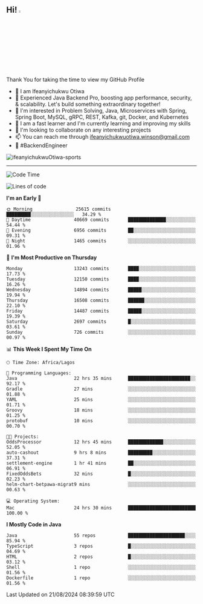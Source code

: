 <!-- BLOG-POST-LIST:START --><!-- BLOG-POST-LIST:END -->

## Hi! <img src="https://media.giphy.com/media/hvRJCLFzcasrR4ia7z/giphy.gif" width="4%"> 

Thank You for taking the time to view my GitHub Profile

- 👋 I am Ifeanyichukwu Otiwa
- 🚀 Experienced Java Backend Pro, boosting app performance, security, & scalability. Let's build something extraordinary together!
- 👀 I'm interested in Problem Solving, Java, Microservices with Spring, Spring Boot, MySQL, gRPC, REST, Kafka, git, Docker, and Kubernetes
- 🌱 I am a fast learner and I'm currently learning and improving my skills
- 💞️ I'm looking to collaborate on any interesting projects
- 📫 You can reach me through ifeanyichukwuotiwa.winson@gmail.com
- 🚀 #BackendEngineer

<p align="left" marginTop="10px"> <img src="https://komarev.com/ghpvc/?username=ifeanyichukwuOtiwa-sports&label=Profile%20views&color=0e75b6&style=for-the-badge" alt="ifeanyichukwuOtiwa-sports" /> </p>

***

<!--START_SECTION:waka-->
![Code Time](http://img.shields.io/badge/Code%20Time-2%2C809%20hrs%2047%20mins-blue)

![Lines of code](https://img.shields.io/badge/From%20Hello%20World%20I%27ve%20Written-17.9%20million%20lines%20of%20code-blue)

**I'm an Early 🐤** 

```text
🌞 Morning                25615 commits       █████████░░░░░░░░░░░░░░░░   34.29 % 
🌆 Daytime                40669 commits       ██████████████░░░░░░░░░░░   54.44 % 
🌃 Evening                6956 commits        ██░░░░░░░░░░░░░░░░░░░░░░░   09.31 % 
🌙 Night                  1465 commits        ░░░░░░░░░░░░░░░░░░░░░░░░░   01.96 % 
```
📅 **I'm Most Productive on Thursday** 

```text
Monday                   13243 commits       ████░░░░░░░░░░░░░░░░░░░░░   17.73 % 
Tuesday                  12150 commits       ████░░░░░░░░░░░░░░░░░░░░░   16.26 % 
Wednesday                14894 commits       █████░░░░░░░░░░░░░░░░░░░░   19.94 % 
Thursday                 16508 commits       ██████░░░░░░░░░░░░░░░░░░░   22.10 % 
Friday                   14487 commits       █████░░░░░░░░░░░░░░░░░░░░   19.39 % 
Saturday                 2697 commits        █░░░░░░░░░░░░░░░░░░░░░░░░   03.61 % 
Sunday                   726 commits         ░░░░░░░░░░░░░░░░░░░░░░░░░   00.97 % 
```


📊 **This Week I Spent My Time On** 

```text
🕑︎ Time Zone: Africa/Lagos

💬 Programming Languages: 
Java                     22 hrs 35 mins      ███████████████████████░░   92.17 % 
Gradle                   27 mins             ░░░░░░░░░░░░░░░░░░░░░░░░░   01.88 % 
YAML                     25 mins             ░░░░░░░░░░░░░░░░░░░░░░░░░   01.71 % 
Groovy                   18 mins             ░░░░░░░░░░░░░░░░░░░░░░░░░   01.25 % 
protobuf                 10 mins             ░░░░░░░░░░░░░░░░░░░░░░░░░   00.70 % 

🐱‍💻 Projects: 
OddsProcessor            12 hrs 45 mins      █████████████░░░░░░░░░░░░   52.05 % 
auto-cashout             9 hrs 8 mins        █████████░░░░░░░░░░░░░░░░   37.31 % 
settlement-engine        1 hr 41 mins        ██░░░░░░░░░░░░░░░░░░░░░░░   06.91 % 
FixedOddsBets            32 mins             █░░░░░░░░░░░░░░░░░░░░░░░░   02.23 % 
helm-chart-betpawa-migrat9 mins              ░░░░░░░░░░░░░░░░░░░░░░░░░   00.63 % 

💻 Operating System: 
Mac                      24 hrs 30 mins      █████████████████████████   100.00 % 
```

**I Mostly Code in Java** 

```text
Java                     55 repos            █████████████████████░░░░   85.94 % 
TypeScript               3 repos             █░░░░░░░░░░░░░░░░░░░░░░░░   04.69 % 
HTML                     2 repos             █░░░░░░░░░░░░░░░░░░░░░░░░   03.12 % 
Shell                    1 repo              ░░░░░░░░░░░░░░░░░░░░░░░░░   01.56 % 
Dockerfile               1 repo              ░░░░░░░░░░░░░░░░░░░░░░░░░   01.56 % 
```




 Last Updated on 21/08/2024 08:39:59 UTC
<!--END_SECTION:waka-->

<!--
<p align="center">
![trophy](https://github-profile-trophy.vercel.app/?username=ifeanyichukwuOtiwa-sports&theme=onedark) (https://github.com/ryo-ma/github-profile-trophy)
</p>
-->

<!---
ifeanyi-otiwa/ifeanyi-otiwa is a ✨ special ✨ repository because its `README.md` (this file) appears on your GitHub profile.
You can click the Preview link to take a look at your changes.
--->
